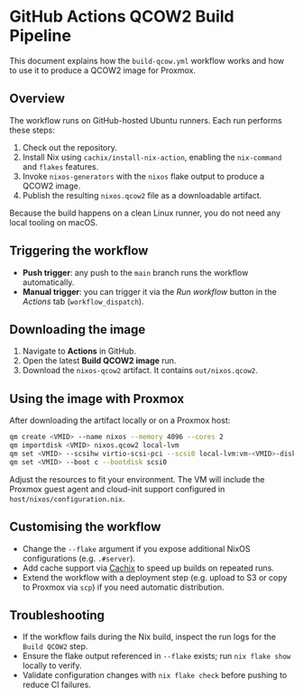 # GitHub Actions QCOW2 Build Pipeline

This document explains how the `build-qcow.yml` workflow works and how to use it to produce a QCOW2 image for Proxmox.

## Overview

The workflow runs on GitHub-hosted Ubuntu runners. Each run performs these steps:

1. Check out the repository.
2. Install Nix using `cachix/install-nix-action`, enabling the `nix-command` and `flakes` features.
3. Invoke `nixos-generators` with the `nixos` flake output to produce a QCOW2 image.
4. Publish the resulting `nixos.qcow2` file as a downloadable artifact.

Because the build happens on a clean Linux runner, you do not need any local tooling on macOS.

## Triggering the workflow

- **Push trigger**: any push to the `main` branch runs the workflow automatically.
- **Manual trigger**: you can trigger it via the *Run workflow* button in the *Actions* tab (`workflow_dispatch`).

## Downloading the image

1. Navigate to **Actions** in GitHub.
2. Open the latest **Build QCOW2 image** run.
3. Download the `nixos-qcow2` artifact. It contains `out/nixos.qcow2`.

## Using the image with Proxmox

After downloading the artifact locally or on a Proxmox host:

```bash
qm create <VMID> --name nixos --memory 4096 --cores 2
qm importdisk <VMID> nixos.qcow2 local-lvm
qm set <VMID> --scsihw virtio-scsi-pci --scsi0 local-lvm:vm-<VMID>-disk-0
qm set <VMID> --boot c --bootdisk scsi0
```

Adjust the resources to fit your environment. The VM will include the Proxmox guest agent and cloud-init support configured in `host/nixos/configuration.nix`.

## Customising the workflow

- Change the `--flake` argument if you expose additional NixOS configurations (e.g. `.#server`).
- Add cache support via [Cachix](https://docs.cachix.org/) to speed up builds on repeated runs.
- Extend the workflow with a deployment step (e.g. upload to S3 or copy to Proxmox via `scp`) if you need automatic distribution.

## Troubleshooting

- If the workflow fails during the Nix build, inspect the run logs for the `Build QCOW2` step.
- Ensure the flake output referenced in `--flake` exists; run `nix flake show` locally to verify.
- Validate configuration changes with `nix flake check` before pushing to reduce CI failures.
